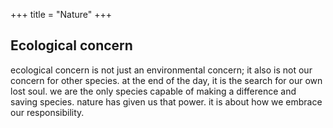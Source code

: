 +++
title = "Nature"
+++

## Ecological concern
ecological concern is not just an environmental concern; it also is not our concern for other species. at the end of the day, it is the search for our own lost soul. we are the only species capable of making a difference and saving species. nature has given us that power. it is about how we embrace our responsibility.
